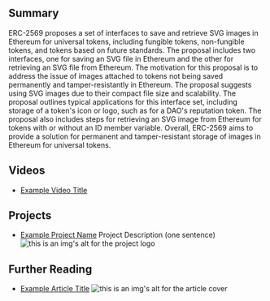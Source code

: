 ## Summary

ERC-2569 proposes a set of interfaces to save and retrieve SVG images in Ethereum for universal tokens, including fungible tokens, non-fungible tokens, and tokens based on future standards. The proposal includes two interfaces, one for saving an SVG file in Ethereum and the other for retrieving an SVG file from Ethereum. The motivation for this proposal is to address the issue of images attached to tokens not being saved permanently and tamper-resistantly in Ethereum. The proposal suggests using SVG images due to their compact file size and scalability. The proposal outlines typical applications for this interface set, including storage of a token's icon or logo, such as for a DAO's reputation token. The proposal also includes steps for retrieving an SVG image from Ethereum for tokens with or without an ID member variable. Overall, ERC-2569 aims to provide a solution for permanent and tamper-resistant storage of images in Ethereum for universal tokens.

## Videos

- [Example Video Title](https://www.youtube.com/watch?v=TDGq4aeevgY)

## Projects

- [Example Project Name](https://xxxx.xxx/xxxxx) Project Description (one sentence) ![this is an img's alt for the project logo](https://xxxx.xxx/project-logo.xxx)

## Further Reading

- [Example Article Title](https://xxxx.xxx/xxxxx) ![this is an img's alt for the article cover](https://xxxx.xxx/article-cover.xxx)
